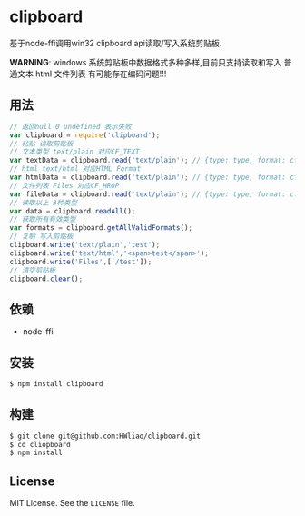 clipboard
========

基于node-ffi调用win32 clipboard api读取/写入系统剪贴板.

**WARNING**: windows 系统剪贴板中数据格式多种多样,目前只支持读取和写入 普通文本 html 文件列表
有可能存在编码问题!!!

用法
-------

``` js
// 返回null 0 undefined 表示失败
var clipboard = require('clipboard');
// 粘贴 读取剪贴板
// 文本类型 text/plain 对应CF_TEXT
var textData = clipboard.read('text/plain'); // {type: type, format: cf, data: text}
// html text/html 对应HTML Format
var htmlData = clipboard.read('text/plain'); // {type: type, format: cf, data: html}
// 文件列表 Files 对应CF_HROP
var fileData = clipboard.read('text/plain'); // {type: type, format: cf, data: files} 文件路径数组
// 读取以上 3种类型
var data = clipboard.readAll();
// 获取所有有效类型
var formats = clipboard.getAllValidFormats();
// 复制 写入剪贴板
clipboard.write('text/plain','test');
clipboard.write('text/html','<span>test</span>');
clipboard.write('Files',['/test']);
// 清空剪贴板
clipboard.clear();

```

依赖
------------

 * node-ffi

安装
------------

``` bash
$ npm install clipboard
```

构建
------------

``` bash
$ git clone git@github.com:HWliao/clipboard.git
$ cd cliopboard
$ npm install
```

License
-------

MIT License. See the `LICENSE` file.